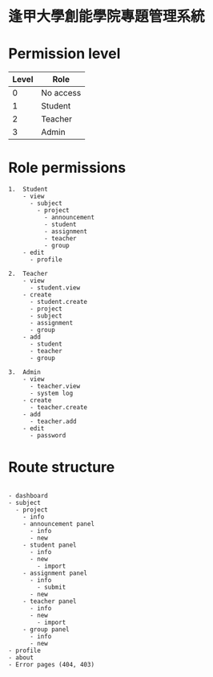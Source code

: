 # 逢甲大學創能學院專題管理系統

# Permission level

| Level | Role      |
| ----- | --------- |
| 0     | No access |
| 1     | Student   |
| 2     | Teacher   |
| 3     | Admin     |


# Role permissions

```
1.  Student
    - view
      - subject
        - project
          - announcement
          - student
          - assignment
          - teacher
          - group
    - edit
      - profile

2.  Teacher
    - view
      - student.view
    - create
      - student.create
      - project
      - subject
      - assignment
      - group
    - add
      - student
      - teacher
      - group

3.  Admin
    - view
      - teacher.view
      - system log
    - create
      - teacher.create
    - add
      - teacher.add
    - edit
      - password
```

# Route structure

```

- dashboard
- subject
  - project
    - info
    - announcement panel
      - info
      - new
    - student panel
      - info
      - new
        - import
    - assignment panel
      - info
        - submit
      - new
    - teacher panel
      - info
      - new
        - import
    - group panel
      - info
      - new
- profile
- about
- Error pages (404, 403)
```
